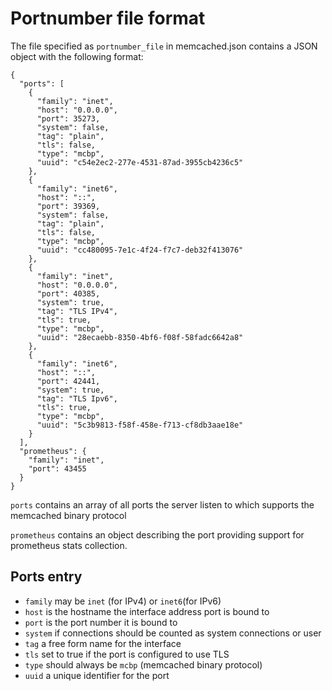 # Portnumber file format

The file specified as `portnumber_file` in memcached.json
contains a JSON object with the following format:

    {
      "ports": [
        {
          "family": "inet",
          "host": "0.0.0.0",
          "port": 35273,
          "system": false,
          "tag": "plain",
          "tls": false,
          "type": "mcbp",
          "uuid": "c54e2ec2-277e-4531-87ad-3955cb4236c5"
        },
        {
          "family": "inet6",
          "host": "::",
          "port": 39369,
          "system": false,
          "tag": "plain",
          "tls": false,
          "type": "mcbp",
          "uuid": "cc480095-7e1c-4f24-f7c7-deb32f413076"
        },
        {
          "family": "inet",
          "host": "0.0.0.0",
          "port": 40385,
          "system": true,
          "tag": "TLS IPv4",
          "tls": true,
          "type": "mcbp",
          "uuid": "28ecaebb-8350-4bf6-f08f-58fadc6642a8"
        },
        {
          "family": "inet6",
          "host": "::",
          "port": 42441,
          "system": true,
          "tag": "TLS Ipv6",
          "tls": true,
          "type": "mcbp",
          "uuid": "5c3b9813-f58f-458e-f713-cf8db3aae18e"
        }
      ],
      "prometheus": {
        "family": "inet",
        "port": 43455
      }
    }

`ports` contains an array of all ports the server listen to which supports
the memcached binary protocol

`prometheus` contains an object describing the port providing support for
prometheus stats collection.

## Ports entry

* `family` may be `inet` (for IPv4) or `inet6`(for IPv6)
* `host` is the hostname the interface address port is bound to
* `port` is the port number it is bound to
* `system` if connections should be counted as system connections or user
* `tag` a free form name for the interface
* `tls` set to true if the port is configured to use TLS
* `type` should always be `mcbp` (memcached binary protocol)
* `uuid` a unique identifier for the port
